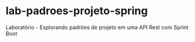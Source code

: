 # lab-padroes-projeto-spring
Laboratório - Explorando padrões de projeto em uma API Rest com Sprint Boot
